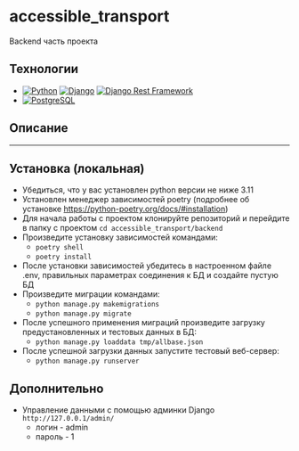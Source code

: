 # accessible_transport
Backend часть проекта

## Технологии

- [![Python](https://img.shields.io/badge/-Python-3776AB?style=flat&logo=python&logoColor=white)](https://www.python.org/) [![Django](https://img.shields.io/badge/-Django-092E20?style=flat&logo=django&logoColor=white)](https://www.djangoproject.com/) [![Django Rest Framework](https://img.shields.io/badge/-Django_Rest_Framework-092E20?style=flat)](https://www.django-rest-framework.org/)
- [![PostgreSQL](https://img.shields.io/badge/-PostgreSQL-336791?style=flat&logo=postgresql&logoColor=white)](https://www.postgresql.org/)

## Описание
- --

## Установка (локальная)

- Убедиться, что у вас установлен python версии не ниже 3.11
- Установлен менеджер зависимостей poetry (подробнее об установке https://python-poetry.org/docs/#installation)
- Для начала работы с проектом клонируйте репозиторий и перейдите в папку с проектом ```cd accessible_transport/backend```
- Произведите установку зависимостей командами:
  - ```poetry shell```
  - ```poetry install```
- После установки зависимостей убедитесь в настроенном файле .env, правильных параметрах соединения к БД и создайте пустую БД
- Произведите миграции командами:
  - ```python manage.py makemigrations```
  - ```python manage.py migrate```
- После успешного применения миграций произведите загрузку предустановленных и тестовых данных в БД:
  - ```python manage.py loaddata tmp/allbase.json```
- После успешной загрузки данных запустите тестовый веб-сервер:
  - ```python manage.py runserver``` 


## Дополнительно
- Управление данными с помощью админки Django ```http://127.0.0.1/admin/```
  - логин - admin
  - пароль - 1
